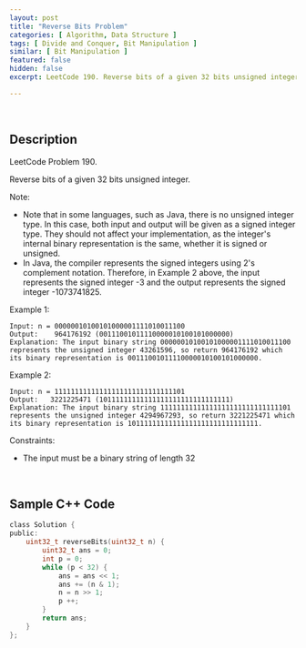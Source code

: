 ```yaml
---
layout: post
title: "Reverse Bits Problem"
categories: [ Algorithm, Data Structure ]
tags: [ Divide and Conquer, Bit Manipulation ]
similar: [ Bit Manipulation ]
featured: false
hidden: false
excerpt: LeetCode 190. Reverse bits of a given 32 bits unsigned integer.

---
```


<br />

## Description

LeetCode Problem 190.

Reverse bits of a given 32 bits unsigned integer.

Note:
* Note that in some languages, such as Java, there is no unsigned integer type. In this case, both input and output will be given as a signed integer type. They should not affect your implementation, as the integer's internal binary representation is the same, whether it is signed or unsigned.
* In Java, the compiler represents the signed integers using 2's complement notation. Therefore, in Example 2 above, the input represents the signed integer -3 and the output represents the signed integer -1073741825.

Example 1:
```
Input: n = 00000010100101000001111010011100
Output:    964176192 (00111001011110000010100101000000)
Explanation: The input binary string 00000010100101000001111010011100 represents the unsigned integer 43261596, so return 964176192 which its binary representation is 00111001011110000010100101000000.
```

Example 2:
```
Input: n = 11111111111111111111111111111101
Output:   3221225471 (10111111111111111111111111111111)
Explanation: The input binary string 11111111111111111111111111111101 represents the unsigned integer 4294967293, so return 3221225471 which its binary representation is 10111111111111111111111111111111.
```

Constraints:
* The input must be a binary string of length 32

<br />

## Sample C++ Code


```c
class Solution {
public:
    uint32_t reverseBits(uint32_t n) {
        uint32_t ans = 0;
        int p = 0;
        while (p < 32) {
            ans = ans << 1;
            ans += (n & 1);
            n = n >> 1;
            p ++;
        }
        return ans;
    }
};
```


